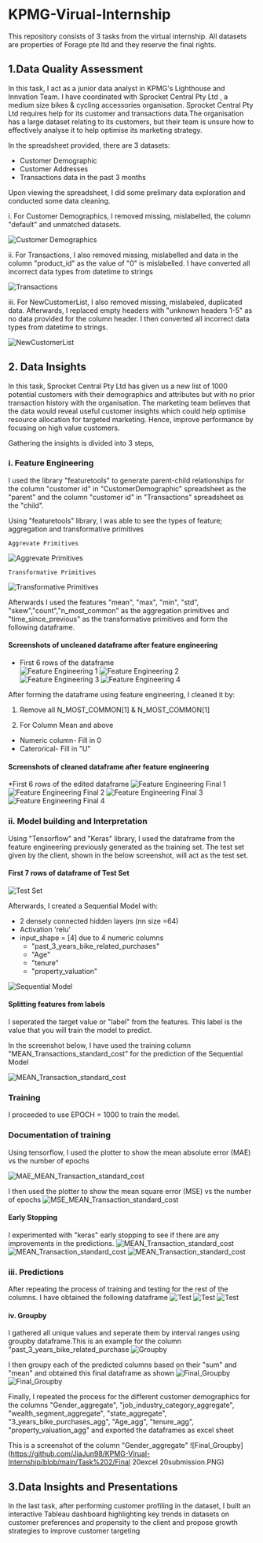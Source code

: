 # KPMG-Virual-Internship
This repository consists of 3 tasks from the virtual internship. 
All datasets are properties of Forage pte ltd and they reserve the final rights.

## 1.Data Quality Assessment

In this task, I act as a junior data analyst in KPMG's Lighthouse and Innvation Team. I have coordinated with Sprocket Central Pty Ltd , a medium size bikes & cycling accessories organisation. Sprocket Central Pty Ltd requires help for its customer and transactions data.The organisation has a large dataset relating to its customers, but their team is unsure how to effectively analyse it to help optimise its marketing strategy. 

In the spreadsheet provided, there are 3 datasets:
 * Customer Demographic 
 * Customer Addresses
 * Transactions data in the past 3 months
 
Upon viewing the spreadsheet, I did some prelimary data exploration and conducted some data cleaning.

i. For Customer Demographics, I removed missing, mislabelled, the column "default" and unmatched datasets.
   
   ![Customer Demographics](https://github.com/JiaJun98/KPMG-Virual-Internship/blob/main/Task%201/Task1_Pic1.PNG)
   
ii. For Transactions, I also removed missing, mislabelled and data in the column "product_id" as the value of "0" is mislabelled. I have converted all incorrect data types from datetime to strings
    
   ![Transactions](https://github.com/JiaJun98/KPMG-Virual-Internship/blob/main/Task%201/Task1_Pic2.PNG)
    
iii. For NewCustomerList, I also removed missing, mislabeled, duplicated data. Afterwards, I replaced empty headers with "unknown headers 1-5" as no data provided      for the column header. I then converted all incorrect data types from datetime to strings. 

   ![NewCustomerList](https://github.com/JiaJun98/KPMG-Virual-Internship/blob/main/Task%201/Task1_Pic3.PNG)

 
   
## 2. Data Insights 

In this task, Sprocket Central Pty Ltd has given us a new list of 1000 potential customers with their demographics and attributes but with no prior transaction history with the organisation. The marketing team believes that the data would reveal useful customer insights which could help optimise resource allocation for targeted marketing. Hence, improve performance by focusing on high value customers.

Gathering the insights is divided into 3 steps,

   ### i. Feature Engineering
I used the library "featuretools" to generate parent-child relationships for the column "customer id" in "CustomerDemographic" spreadsheet as the "parent" and the column "customer id" in "Transactions" spreadsheet as the "child".
       
Using "featuretools" library, I was able to see the types of feature; aggregation and transformative primitives
       
    Aggrevate Primitives
  ![Aggrevate Primitives](https://github.com/JiaJun98/KPMG-Virual-Internship/blob/main/Task%202/aggregate_primitive.PNG)
 
    Transformative Primitives
  ![Transformative Primitives](https://github.com/JiaJun98/KPMG-Virual-Internship/blob/main/Task%202/transformative_primitive.PNG)
   
       
Afterwards I used the features "mean", "max", "min", "std", "skew","count","n_most_common" as the aggregation primitives and "time_since_previous" as the transformative primitives and form the following dataframe.
  
  #### Screenshots of uncleaned dataframe after feature engineering
   * First 6 rows of the dataframe  
   ![Feature Engineering 1](https://github.com/JiaJun98/KPMG-Virual-Internship/blob/main/Task%202/Ft_final(1).PNG)
   ![Feature Engineering 2](https://github.com/JiaJun98/KPMG-Virual-Internship/blob/main/Task%202/Ft_final(2).PNG)
   ![Feature Engineering 3](https://github.com/JiaJun98/KPMG-Virual-Internship/blob/main/Task%202/Ft_final(3).PNG)
   ![Feature Engineering 4](https://github.com/JiaJun98/KPMG-Virual-Internship/blob/main/Task%202/Ft_final(4).PNG)
  
  
  After forming the dataframe using feature engineering, I cleaned it by:

  1) Remove all N_MOST_COMMON[1] & N_MOST_COMMON[1]

  2) For Column Mean and above

   * Numeric column- Fill in 0
   * Caterorical- Fill in "U"
   
   #### Screenshots of cleaned  dataframe after feature engineering
   *First 6 rows of the edited dataframe
   ![Feature Engineering Final 1](https://github.com/JiaJun98/KPMG-Virual-Internship/blob/main/Task%202/Ft_edited(1).PNG)
   ![Feature Engineering Final 2](https://github.com/JiaJun98/KPMG-Virual-Internship/blob/main/Task%202/Ft_edited(2).PNG)
   ![Feature Engineering Final 3](https://github.com/JiaJun98/KPMG-Virual-Internship/blob/main/Task%202/Ft_edited(3).PNG)
   ![Feature Engineering Final 4](https://github.com/JiaJun98/KPMG-Virual-Internship/blob/main/Task%202/Ft_edited(4).PNG)
  
   ### ii. Model building and Interpretation
   
   Using "Tensorflow" and "Keras" library, I used the dataframe from the feature engineering previously generated as the training set.
   The test set given by the client, shown in the below screenshot, will act as the test set.
   
   #### First 7 rows of dataframe of Test Set 
   ![Test Set](https://github.com/JiaJun98/KPMG-Virual-Internship/blob/main/Task%202/Test_set.PNG)

   Afterwards, I created a Sequential Model with: 
   * 2 densely connected hidden layers (nn size =64)
   * Activation 'relu'
   * input_shape = [4] due to 4 numeric columns 
      * "past_3_years_bike_related_purchases"
      * "Age"
      * "tenure"
      * "property_valuation"
      
 ![Sequential Model](https://github.com/JiaJun98/KPMG-Virual-Internship/blob/main/Task%202/Sequential_Model.PNG)
 
   #### Splitting features from labels
   I seperated the target value or "label" from the features. This label is the value that you will train the model to predict.
   
   In the screenshot below, I have used the training column "MEAN_Transactions_standard_cost" for the prediction of the Sequential Model
   
   ![MEAN_Transaction_standard_cost](https://github.com/JiaJun98/KPMG-Virual-Internship/blob/main/Task%202/Split_features.PNG)
   
   ### Training
   I proceeded to use EPOCH = 1000 to train the model.
   
   ### Documentation of training
   Using tensorflow, I used the plotter to show the mean absolute error (MAE) vs the number of epochs
   
   ![MAE_MEAN_Transaction_standard_cost](https://github.com/JiaJun98/KPMG-Virual-Internship/blob/main/Task%202/MAE_EPOCH(2).PNG)
  
   I then used the plotter to show the mean square error (MSE) vs the number of epochs
   ![MSE_MEAN_Transaction_standard_cost](https://github.com/JiaJun98/KPMG-Virual-Internship/blob/main/Task%202/MSE_EPOCH.PNG)
  
   #### Early Stopping
   I experimented with "keras" early stopping to see if there are any improvements in the predictions.
   ![MEAN_Transaction_standard_cost](https://github.com/JiaJun98/KPMG-Virual-Internship/blob/main/Task%202/Early_Stopping(1).PNG)
   ![MEAN_Transaction_standard_cost](https://github.com/JiaJun98/KPMG-Virual-Internship/blob/main/Task%202/Early_Stopping(2).PNG)
   ![MEAN_Transaction_standard_cost](https://github.com/JiaJun98/KPMG-Virual-Internship/blob/main/Task%202/Early_Stopping(3).PNG)
   
   ### iii. Predictions
   
   After repeating the process of training and testing for the rest of the columns. I have obtained the following dataframe
   ![Test](https://github.com/JiaJun98/KPMG-Virual-Internship/blob/main/Task%202/Test(1).PNG)
   ![Test](https://github.com/JiaJun98/KPMG-Virual-Internship/blob/main/Task%202/Test(2).PNG)
   ![Test](https://github.com/JiaJun98/KPMG-Virual-Internship/blob/main/Task%202/Test(3).PNG)
   
   #### iv. Groupby
   
   I gathered all unique values and seperate them by interval ranges using groupby dataframe.This is an example for the column "past_3_years_bike_related_purchase
   ![Groupby](https://github.com/JiaJun98/KPMG-Virual-Internship/blob/main/Task%202/Group_by.PNG)
   
   I then groupy each of the predicted columns based on their "sum" and "mean" and obtained this final dataframe as shown
   ![Final_Groupby](https://github.com/JiaJun98/KPMG-Virual-Internship/blob/main/Task%202/Final(1).PNG)
   ![Final_Groupby](https://github.com/JiaJun98/KPMG-Virual-Internship/blob/main/Task%202/Final(2).PNG)
   
Finally, I repeated the process for the different customer demographics for the columns "Gender_aggregate", "job_industry_category_aggregate", "wealth_segment_aggregate", "state_aggregate", "3_years_bike_purchases_agg", "Age_agg", "tenure_agg", "property_valuation_agg" and exported the dataframes as excel sheet

This is a screenshot of the column "Gender_aggregate"
![Final_Groupby](https://github.com/JiaJun98/KPMG-Virual-Internship/blob/main/Task%202/Final 20excel 20submission.PNG)


## 3.Data Insights and Presentations

In the last task, after performing customer profiling in the dataset, I built an interactive Tableau dashboard highlighting key trends in datasets on customer preferences and propensity to the client and propose growth strategies to improve customer targeting
